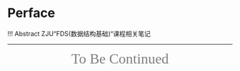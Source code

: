 # Perface

!!! Abstract
    ZJU“FDS(数据结构基础)“课程相关笔记

---

<center><font face="JetBrains Mono" size=6 color=grey size=36>To Be Continued</font></center>